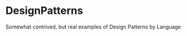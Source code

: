 DesignPatterns
==============

Somewhat contrived, but real examples of Design Patterns by Language
